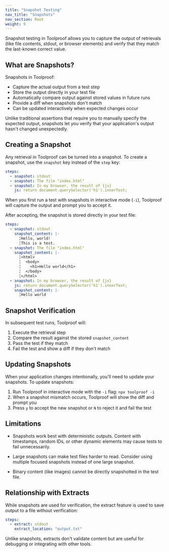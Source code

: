 ```yaml
---
title: "Snapshot Testing"
nav_title: "Snapshots"
nav_section: Root
weight: 9
---
```


Snapshot testing in Toolproof allows you to capture the output of retrievals (like file contents, stdout, or browser elements) and verify that they match the last-known correct value.

## What are Snapshots?

Snapshots in Toolproof:
- Capture the actual output from a test step
- Store the output directly in your test file
- Automatically compare output against stored values in future runs
- Provide a diff when snapshots don't match
- Can be updated interactively when expected changes occur

Unlike traditional assertions that require you to manually specify the expected output, snapshots let you verify that your application's output hasn't changed unexpectedly.

## Creating a Snapshot

Any retrieval in Toolproof can be turned into a snapshot. To create a snapshot, use the `snapshot` key instead of the `step` key:

```yml
steps:
  - snapshot: stdout
  - snapshot: The file "index.html"
  - snapshot: In my browser, the result of {js}
    js: return document.querySelector('h1').innerText;
```

When you first run a test with snapshots in interactive mode (`-i`), Toolproof will capture the output and prompt you to accept it.

After accepting, the snapshot is stored directly in your test file:

```yml
steps:
  - snapshot: stdout
    snapshot_content: |-
      ╎Hello, world!
      ╎This is a test.
  - snapshot: The file "index.html"
    snapshot_content: |-
      ╎<html>
      ╎  <body>
      ╎    <h1>Hello world</h1>
      ╎  </body>
      ╎</html>
  - snapshot: In my browser, the result of {js}
    js: return document.querySelector('h1').innerText;
    snapshot_content: |-
      ╎Hello world
```

## Snapshot Verification

In subsequent test runs, Toolproof will:
1. Execute the retrieval step
2. Compare the result against the stored `snapshot_content`
3. Pass the test if they match
4. Fail the test and show a diff if they don't match

## Updating Snapshots

When your application changes intentionally, you'll need to update your snapshots. To update snapshots:

1. Run Toolproof in interactive mode with the `-i` flag: `npx toolproof -i`
2. When a snapshot mismatch occurs, Toolproof will show the diff and prompt you
3. Press `y` to accept the new snapshot or `N` to reject it and fail the test

## Limitations

- Snapshots work best with deterministic outputs. Content with timestamps, random IDs, or other dynamic elements may cause tests to fail unnecessarily.

- Large snapshots can make test files harder to read. Consider using multiple focused snapshots instead of one large snapshot.

- Binary content (like images) cannot be directly snapshotted in the test file.

## Relationship with Extracts

While snapshots are used for verification, the extract feature is used to save output to a file without verification:

```yml
steps:
  - extract: stdout
    extract_location: "output.txt"
```

Unlike snapshots, extracts don't validate content but are useful for debugging or integrating with other tools.
